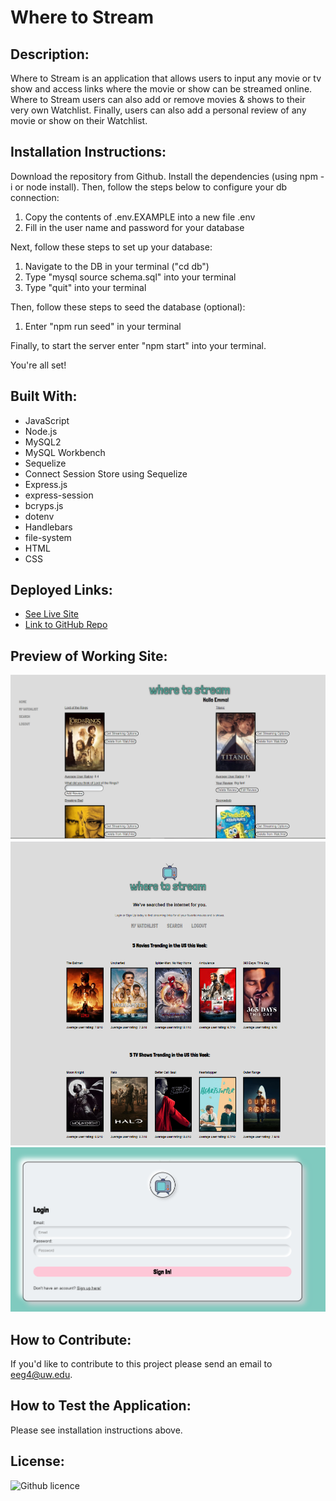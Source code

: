 # Where to Stream

## Description:
Where to Stream is an application that allows users to input any movie or tv show and access links where the movie or show can be streamed online. Where to Stream users can also add or remove movies & shows to their very own Watchlist. Finally, users can also add a personal review of any movie or show on their Watchlist.

## Installation Instructions:
Download the repository from Github. Install the dependencies (using npm -i or node install). Then, follow the steps below to configure your db connection:

1. Copy the contents of .env.EXAMPLE into a new file .env
2. Fill in the user name and password for your database

Next, follow these steps to set up your database:
1. Navigate to the DB in your terminal ("cd db")
2. Type "mysql source schema.sql" into your terminal
3. Type "quit" into your terminal

Then, follow these steps to seed the database (optional):
1. Enter "npm run seed" in your terminal

Finally, to start the server enter "npm start" into your terminal.

You're all set!

## Built With:
- JavaScript
- Node.js
- MySQL2
- MySQL Workbench
- Sequelize
- Connect Session Store using Sequelize
- Express.js
- express-session
- bcryps.js
- dotenv
- Handlebars
- file-system
- HTML
- CSS


## Deployed Links:
* [See Live Site](https://where-to-stream.herokuapp.com/)
* [Link to GitHub Repo](https://github.com/egraham96/Where-To-Stream)

## Preview of Working Site:
![Screenshot of Deployed Application](./public/images/ScreenshotofDeployedApplication.PNG)
![Screenshot of Deployed Application](./public/images/ScreenshotofDeployedApplication2.PNG)
![Screenshot of Deployed Application](./public/images/ScreenshotofDeployedApplication3.PNG)

## How to Contribute:
If you'd like to contribute to this project please send an email to eeg4@uw.edu.

## How to Test the Application:
Please see installation instructions above. 

## License:

![Github licence](http://img.shields.io/badge/license-MIT-blue.svg)

